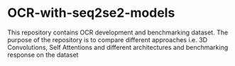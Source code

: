 # OCR-with-seq2se2-models
This repository contains OCR development and benchmarking dataset. The purpose of the repository is to compare different approaches i.e. 3D Convolutions, Self Attentions and different architectures and  benchmarking response on the dataset  
